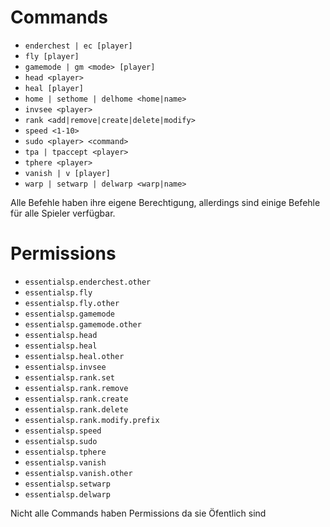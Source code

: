 # Commands

- `enderchest | ec [player]`
- `fly [player]`
- `gamemode | gm <mode> [player]`
- `head <player>`
- `heal [player]`
- `home | sethome | delhome <home|name>`
- `invsee <player>`
- `rank <add|remove|create|delete|modify>`
- `speed <1-10>`
- `sudo <player> <command>`
- `tpa | tpaccept <player>`
- `tphere <player>`
- `vanish | v [player]`
- `warp | setwarp | delwarp <warp|name>`

Alle Befehle haben ihre eigene Berechtigung, allerdings sind einige Befehle für alle Spieler verfügbar.

# Permissions

- `essentialsp.enderchest.other`
- `essentialsp.fly`
- `essentialsp.fly.other`
- `essentialsp.gamemode`
- `essentialsp.gamemode.other`
- `essentialsp.head`
- `essentialsp.heal`
- `essentialsp.heal.other`
- `essentialsp.invsee`
- `essentialsp.rank.set`
- `essentialsp.rank.remove`
- `essentialsp.rank.create`
- `essentialsp.rank.delete`
- `essentialsp.rank.modify.prefix`
- `essentialsp.speed`
- `essentialsp.sudo`
- `essentialsp.tphere`
- `essentialsp.vanish`
- `essentialsp.vanish.other`
- `essentialsp.setwarp`
- `essentialsp.delwarp`

Nicht alle Commands haben Permissions da sie Öfentlich sind
